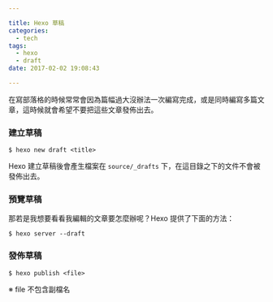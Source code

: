 ```yaml
---

title: Hexo 草稿
categories: 
  - tech
tags:
  - hexo
  - draft
date: 2017-02-02 19:08:43

---
```



在寫部落格的時候常常會因為篇幅過大沒辦法一次編寫完成，或是同時編寫多篇文章，這時候就會希望不要把這些文章發佈出去。

### 建立草稿 ###

```
$ hexo new draft <title>
```

Hexo 建立草稿後會產生檔案在 `source/_drafts` 下，在這目錄之下的文件不會被發佈出去。

### 預覽草稿 ###

那若是我想要看看我編輯的文章要怎麼辦呢？Hexo 提供了下面的方法：

```
$ hexo server --draft
```

### 發佈草稿 ###

```
$ hexo publish <file>
```
※ file 不包含副檔名
